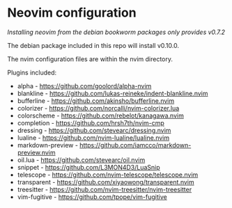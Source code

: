 # Neovim configuration

_Installing neovim from the debian bookworm packages only provides v0.7.2_

The debian package included in this repo will install v0.10.0.

The nvim configuration files are within the nvim directory.

Plugins included:

* alpha - https://github.com/goolord/alpha-nvim
* blankline - https://github.com/lukas-reineke/indent-blankline.nvim
* bufferline - https://github.com/akinsho/bufferline.nvim
* colorizer - https://github.com/norcalli/nvim-colorizer.lua
* colorscheme - https://github.com/rebelot/kanagawa.nvim
* completion - https://github.com/hrsh7th/nvim-cmp
* dressing - https://github.com/stevearc/dressing.nvim
* lualine - https://github.com/nvim-lualine/lualine.nvim
* markdown-preview - https://github.com/iamcco/markdown-preview.nvim
* oil.lua - https://github.com/stevearc/oil.nvim
* snippet - https://github.com/L3MON4D3/LuaSnip
* telescope - https://github.com/nvim-telescope/telescope.nvim
* transparent - https://github.com/xiyaowong/transparent.nvim
* treesitter - https://github.com/nvim-treesitter/nvim-treesitter
* vim-fugitive - https://github.com/tpope/vim-fugitive
